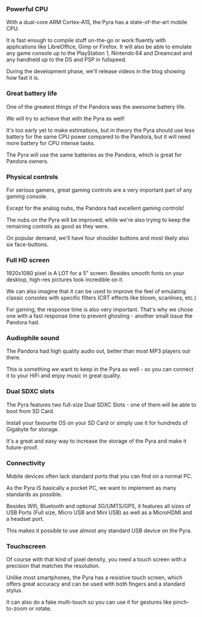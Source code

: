 ### Powerful CPU

With a dual-core ARM Cortex-A15, the Pyra has a state-of-the-art mobile CPU.

It is fast enough to compile stuff on-the-go or work fluently with applications like LibreOffice, Gimp or Firefox.
It will also be able to emulate any game console up to the PlayStation 1, Nintendo 64 and Dreamcast and any handheld up to the DS and PSP in fullspeed.

During the development phase, we'll release videos in the blog showing how fast it is.

### Great battery life

One of the greatest things of the Pandora was the awesome battery life.

We will try to achieve that with the Pyra as well!

It's too early yet to make estimations, but in theory the Pyra should use less battery for the same CPU power compared to the Pandora, but it will need more battery for CPU intense tasks.

The Pyra will use the same batteries as the Pandora, which is great for Pandora owners.

### Physical controls

For serious gamers, great gaming controls are a very important part of any gaming console.

Except for the analog nubs, the Pandora had excellent gaming controls!

The nubs on the Pyra will be improved, while we're also trying to keep the remaining controls as good as they were.

On popular demand, we'll have four shoulder buttons and most likely also six face-buttons.

### Full HD screen

1920x1080 pixel is A LOT for a 5" screen. Besides smooth fonts on your desktop, high-res pictures look incredible on it.

We can also imagine that it can be used to improve the feel of emulating classic consoles with specific filters (CRT effects like bloom, scanlines, etc.)

For gaming, the response time is also very important. That's why we chose one with a fast response time to prevent ghosting - another small issue the Pandora had.

### Audiophile sound

The Pandora had high quality audio out, better than most MP3 players out there.

This is something we want to keep in the Pyra as well - so you can connect it to your HiFi and enjoy music in great quality.

### Dual SDXC slots

The Pyra features two full-size Dual SDXC Slots - one of them will be able to boot from SD Card.

Install your favourite OS on your SD Card or simply use it for hundreds of Gigabyte for storage.

It's a great and easy way to increase the storage of the Pyra and make it future-proof.

### Connectivity

Mobile devices often lack standard ports that you can find on a normal PC.

As the Pyra IS basically a pocket PC, we want to implement as many standards as possible.

Besides Wifi, Bluetooth and optional 3G/UMTS/GPS, it features all sizes of USB Ports (Full size, Micro USB and Mini USB) as well as a MicroHDMI and a headset port.

This makes it possible to use almost any standard USB device on the Pyra.

### Touchscreen

Of course with that kind of pixel density, you need a touch screen with a precision that matches the resolution.

Unlike most smartphones, the Pyra has a resistive touch screen, which offers great accuracy and can be used with both fingers and a standard stylus.

It can also do a fake multi-touch so you can use it for gestures like pinch-to-zoom or rotate.
